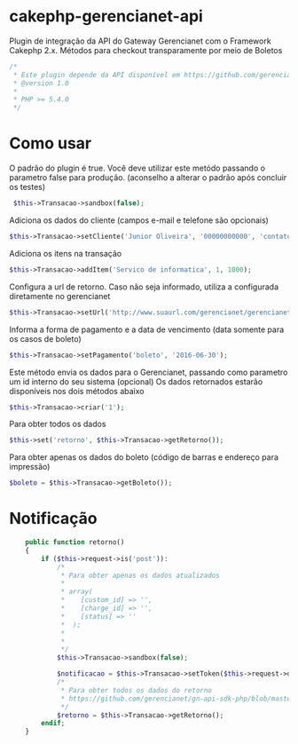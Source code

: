 # cakephp-gerencianet-api

Plugin de integração da API do Gateway Gerencianet com o Framework Cakephp 2.x.
Métodos para checkout transparamente por meio de Boletos

```php
/*
 * Este plugin depende da API disponível em https://github.com/gerencianet/gn-api-sdk-php/
 * @version 1.0
 *
 * PHP >= 5.4.0
 */
```

# Como usar

O padrão do plugin é true. Você deve utilizar este metódo passando o parametro false para produção. (aconselho a alterar o padrão após concluir os testes)
```php
 $this->Transacao->sandbox(false);
```
Adiciona os dados do cliente (campos e-mail e telefone são opcionais)
```php
$this->Transacao->setCliente('Junior Oliveira', '00000000000', 'contato@arojunior.com', '4899999999');
```
Adiciona os itens na transação
```php
$this->Transacao->addItem('Servico de informatica', 1, 1000);
```
Configura a url de retorno. Caso não seja informado, utiliza a configurada diretamente no gerencianet
```php
$this->Transacao->setUrl('http://www.suaurl.com/gerencianet/gerencianet/retorno');
```
Informa a forma de pagamento e a data de vencimento (data somente para os casos de boleto)
```php
$this->Transacao->setPagamento('boleto', '2016-06-30');
```
Este método envia os dados para o Gerencianet, passando como parametro um id interno do seu sistema (opcional)
Os dados retornados estarão disponíveis nos dois métodos abaixo
```php
$this->Transacao->criar('1');        
```
Para obter todos os dados
```php
$this->set('retorno', $this->Transacao->getRetorno());
```
Para obter apenas os dados do boleto (código de barras e endereço para impressão)
```php
$boleto = $this->Transacao->getBoleto());
```

# Notificação
```php
    public function retorno()
    {
        if ($this->request->is('post')):
            /*
             * Para obter apenas os dados atualizados
             *
             * array(
             *    [custom_id] => '',
             *    [charge_id] => '',
             *    [status] => ''
             *  );
             *
             *
             */
            $this->Transacao->sandbox(false);

            $notificacao = $this->Transacao->setToken($this->request->data['notification']);
            /*
             * Para obter todos os dados do retorno
             * https://github.com/gerencianet/gn-api-sdk-php/blob/master/docs/NOTIFICATION.md
             */
            $retorno = $this->Transacao->getRetorno();
        endif;
    }
```
